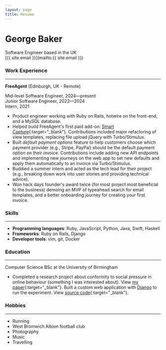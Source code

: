 ```yaml
---
layout: page
title: Resume
---
```


# George Baker
Software Engineer based in the UK\
[{{ site.email }}](mailto:{{ site.email }})

### Work Experience
---

**FreeAgent** (Edinburgh, UK - Remote)

Mid-level Software Engineer, 2024—present\
Junior Software Engineer, 2022—2024\
Intern, 2021

- Product engineer working with Ruby on Rails, hotwire on the front-end, and a MySQL database. 
- Helped build FreeAgent's first paid add-on:
 [Smart Capture](https://www.freeagent.com/blog/introducing-smart-capture/){:target="\_blank"}. Contributions included major refactoring of view templates, replacing file upload jQuery with Turbo/Stimulus.  
- Built _default payment options_ feature to help customers choose which
  payment provider (e.g., Stripe, PayPal) should be the default payment option
on their invoice.
  Contributions include adding new API endpoints and implementing new
journeys on the web app to set new defaults and apply them automatically to an invoice via Turbo/Stimulus.
- Buddied a summer intern and acted as the tech lead for their project (e.g.,
  breaking down work into user stories and providing technical advice). 
- Won hack days founder's award twice (for most project most beneficial to the business) demoing an MVP of typeahead 
  search for email templates, and a better onboarding journey for creating your
  first invoice.

### Skills
---

- **Programming languages**: Ruby, JavaScript, Python, Java, Swift, Haskell
- **Frameworks**: Ruby on Rails, Django
- **Developer tools**: vim, git, Docker

### Education
---

Computer Science BSc at the University of Birmingham

- Completed a research project about conformity to social pressure in online
  behaviour (something I was interested about). View 
  [my paper](/assets/conformity-online-report-online.pdf){:target="\_blank"}. Built
  a custom web application with [Django](https://www.djangoproject.com) to run the experiment. 
  View [source code](https://github.com/gsbaker/visual-perception-quiz){:target="\_blank"}.

### Hobbies
---

- Running
- West Bromwich Albion football club
- Photography
- Music
- Travelling
